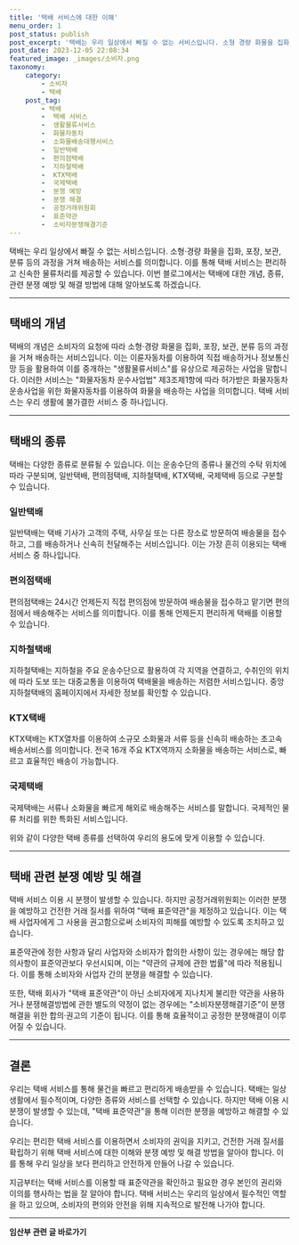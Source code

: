 ```yaml
---
title: '택배 서비스에 대한 이해'
menu_order: 1
post_status: publish
post_excerpt: '택배는 우리 일상에서 빠질 수 없는 서비스입니다. 소형 경량 화물을 집화, 포장, 보관, 분류 등의 과정을 거쳐 배송하는 서비스를 의미합니다. 이를 통해 택배 서비스는 편리하고 신속한 물류처리를 제공할 수 있습니다. 이번 블로그에서는 택배에 대한 개념, 종류, 관련 분쟁 예방 및 해결 방법에 대해 알아보도록 하겠습니다.'
post_date: 2023-12-05 22:08:34
featured_image: _images/소비자.png
taxonomy:
    category:
        - 소비자
        - 택배
    post_tag:
        - 택배
        -  택배 서비스
        -  생활물류서비스
        -  화물자동차
        -  소화물배송대행서비스
        -  일반택배
        -  편의점택배
        -  지하철택배
        -  KTX택배
        -  국제택배
        -  분쟁 예방
        -  분쟁 해결
        -  공정거래위원회
        -  표준약관
        -  소비자분쟁해결기준
---
```




택배는 우리 일상에서 빠질 수 없는 서비스입니다. 소형·경량 화물을 집화, 포장, 보관, 분류 등의 과정을 거쳐 배송하는 서비스를 의미합니다. 이를 통해 택배 서비스는 편리하고 신속한 물류처리를 제공할 수 있습니다. 이번 블로그에서는 택배에 대한 개념, 종류, 관련 분쟁 예방 및 해결 방법에 대해 알아보도록 하겠습니다.

---


## 택배의 개념

택배의 개념은 소비자의 요청에 따라 소형·경량 화물을 집화, 포장, 보관, 분류 등의 과정을 거쳐 배송하는 서비스입니다. 이는 이륜자동차를 이용하여 직접 배송하거나 정보통신망 등을 활용하여 이를 중개하는 "생활물류서비스"를 유상으로 제공하는 사업을 말합니다. 이러한 서비스는 "화물자동차 운수사업법" 제3조제1항에 따라 허가받은 화물자동차 운송사업을 위한 화물자동차를 이용하여 화물을 배송하는 사업을 의미합니다. 택배 서비스는 우리 생활에 불가결한 서비스 중 하나입니다.

---


## 택배의 종류

택배는 다양한 종류로 분류될 수 있습니다. 이는 운송수단의 종류나 물건의 수탁 위치에 따라 구분되며, 일반택배, 편의점택배, 지하철택배, KTX택배, 국제택배 등으로 구분할 수 있습니다.

### 일반택배

일반택배는 택배 기사가 고객의 주택, 사무실 또는 다른 장소로 방문하여 배송물을 접수하고, 그를 배송하거나 신속히 전달해주는 서비스입니다. 이는 가장 흔히 이용되는 택배 서비스 중 하나입니다.

### 편의점택배

편의점택배는 24시간 언제든지 직접 편의점에 방문하여 배송물을 접수하고 맡기면 편의점에서 배송해주는 서비스를 의미합니다. 이를 통해 언제든지 편리하게 택배를 이용할 수 있습니다.

### 지하철택배

지하철택배는 지하철을 주요 운송수단으로 활용하여 각 지역을 연결하고, 수취인의 위치에 따라 도보 또는 대중교통을 이용하여 택배물을 배송하는 저렴한 서비스입니다. 중앙지하철택배의 홈페이지에서 자세한 정보를 확인할 수 있습니다.

### KTX택배

KTX택배는 KTX열차를 이용하여 소규모 소화물과 서류 등을 신속히 배송하는 초고속 배송서비스를 의미합니다. 전국 16개 주요 KTX역까지 소화물을 배송하는 서비스로, 빠르고 효율적인 배송이 가능합니다.

### 국제택배

국제택배는 서류나 소화물을 빠르게 해외로 배송해주는 서비스를 말합니다. 국제적인 물류 처리를 위한 특화된 서비스입니다.

위와 같이 다양한 택배 종류를 선택하여 우리의 용도에 맞게 이용할 수 있습니다.

---


## 택배 관련 분쟁 예방 및 해결

택배 서비스 이용 시 분쟁이 발생할 수 있습니다. 하지만 공정거래위원회는 이러한 분쟁을 예방하고 건전한 거래 질서를 위하여 "택배 표준약관"을 제정하고 있습니다. 이는 택배 사업자에게 그 사용을 권고함으로써 소비자의 피해를 예방할 수 있도록 조치하고 있습니다.

표준약관에 정한 사항과 달리 사업자와 소비자가 합의한 사항이 있는 경우에는 해당 합의사항이 표준약관보다 우선시되며, 이는 "약관의 규제에 관한 법률"에 따라 적용됩니다. 이를 통해 소비자와 사업자 간의 분쟁을 해결할 수 있습니다.

또한, 택배 회사가 "택배 표준약관"이 아닌 소비자에게 지나치게 불리한 약관을 사용하거나 분쟁해결방법에 관한 별도의 약정이 없는 경우에는 "소비자분쟁해결기준"이 분쟁해결을 위한 합의·권고의 기준이 됩니다. 이를 통해 효율적이고 공정한 분쟁해결이 이루어질 수 있습니다.

---

## 결론

우리는 택배 서비스를 통해 물건을 빠르고 편리하게 배송받을 수 있습니다. 택배는 일상생활에서 필수적이며, 다양한 종류와 서비스를 선택할 수 있습니다. 하지만 택배 이용 시 분쟁이 발생할 수 있는데, "택배 표준약관"을 통해 이러한 분쟁을 예방하고 해결할 수 있습니다.

우리는 편리한 택배 서비스를 이용하면서 소비자의 권익을 지키고, 건전한 거래 질서를 확립하기 위해 택배 서비스에 대한 이해와 분쟁 예방 및 해결 방법을 알아야 합니다. 이를 통해 우리 일상을 보다 편리하고 안전하게 만들어 나갈 수 있습니다.

지금부터는 택배 서비스를 이용할 때 표준약관을 확인하고 필요한 경우 본인의 권리와 이의를 행사하는 법을 잘 알아야 합니다. 택배 서비스는 우리의 일상에서 필수적인 역할을 하고 있으며, 소비자의 편의와 안전을 위해 지속적으로 발전해 나가야 합니다.
<!-- wp:separator -->
<hr class="wp-block-separator has-alpha-channel-opacity"/>
<!-- /wp:separator -->

<!-- wp:group {"backgroundColor":"base","layout":{"type":"constrained"}} -->
<div class="wp-block-group has-base-background-color has-background"><!-- wp:paragraph {"align":"center","fontSize":"medium"} -->
<p class="has-text-align-center has-large-font-size"><strong>임산부 관련 글 바로가기</strong></p>
<!-- /wp:paragraph -->


<!-- wp:latest-posts
{"categories":[{"id":22654,"count":19,"description":"","link":"https://uknowlaw.com/category/%ec%9e%84%ec%82%b0%eb%b6%80/","name":"임산부","slug":"임산부","taxonomy":"category","parent":0,"meta":[],"_links":{"self":[{"href":"https://uknowlaw.com/wp-json/wp/v2/categories/22654"}],"collection":[{"href":"https://uknowlaw.com/wp-json/wp/v2/categories"}],"about":[{"href":"https://uknowlaw.com/wp-json/wp/v2/taxonomies/category"}],"wp:post_type":[{"href":"https://uknowlaw.com/wp-json/wp/v2/posts?categories=22654"}],"curies":[{"name":"wp","href":"https://api.w.org/{rel}","templated":true}]}}],"postsToShow":100,"excerptLength":28,"postLayout":"grid","columns":2,"featuredImageAlign":"left","featuredImageSizeSlug":"large","fontSize":"small"} /--></div>
<!-- /wp:group -->
